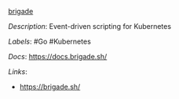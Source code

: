 [brigade](https://github.com/brigadecore/brigade)

*Description*: Event-driven scripting for Kubernetes

*Labels*: #Go #Kubernetes

*Docs*: https://docs.brigade.sh/

*Links*:
  - https://brigade.sh/
